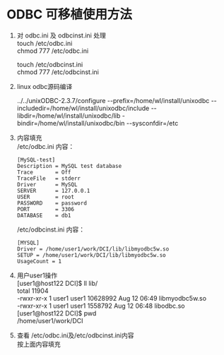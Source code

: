 # ODBC 可移植使用方法
1. 对 odbc.ini 及 odbcinst.ini 处理  
	touch /etc/odbc.ini  
	chmod 777 /etc/odbc.ini  

	touch /etc/odbcinst.ini  
	chmod 777 /etc/odbcinst.ini  
1. linux odbc源码编译  

	../../unixODBC-2.3.7/configure --prefix=/home/wl/install/unixodbc --includedir=/home/wl/install/unixodbc/include --libdir=/home/wl/install/unixodbc/lib -bindir=/home/wl/install/unixodbc/bin --sysconfdir=/etc  

1. 内容填充  
	/etc/odbc.ini 内容： 
	```
	[MySQL-test]  
	Description = MySQL test database  
	Trace       = Off  
	TraceFile   = stderr  
	Driver      = MySQL  
	SERVER      = 127.0.0.1  
	USER        = root  
	PASSWORD    = password  
	PORT        = 3306  
	DATABASE    = db1  
	```
	/etc/odbcinst.ini 内容：  
	```
	[MYSQL]  
	Driver = /home/user1/work/DCI/lib/libmyodbc5w.so  
	SETUP = /home/user1/work/DCI/lib/libmyodbc5w.so  
	UsageCount = 1
	```

1. 用户user1操作  
	[user1@host122 DCI]$ ll lib/  
	total 11904  
	-rwxr-xr-x 1 user1 user1 10628992 Aug 12 06:49 libmyodbc5w.so  
	-rwxr-xr-x 1 user1 user1  1558792 Aug 12 06:48 libodbc.so  
	[user1@host122 DCI]$ pwd  
	/home/user1/work/DCI  

1. 查看 /etc/odbc.ini及/etc/odbcinst.ini内容  
	按上面内容填充










